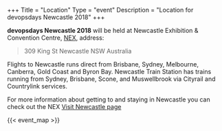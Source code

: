 +++
Title = "Location"
Type = "event"
Description = "Location for devopsdays Newcastle 2018"
+++

**devopsdays Newcastle 2018** will be held at Newcastle Exhibition &amp; Convention Centre, [NEX](https://www.thenex.com.au/), address:

> 309 King St
> Newcastle
> NSW Australia

Flights to Newcastle runs direct from Brisbane, Sydney, Melbourne, Canberra, Gold Coast and Byron Bay.
Newcastle Train Station has trains running from Sydney, Brisbane, Scone, and Muswellbrook via Cityrail and Countrylink services.

For more information about getting to and staying in Newcastle you can check out the NEX [Visit Newcastle page](https://www.thenex.com.au/visit-newcastle)

<!-- Uncomment this only if you have set the coordinates for your location in the config yaml. Get Latitude and Longitude of a Point: http://itouchmap.com/latlong.html -->
{{< event_map >}}
